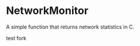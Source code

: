 NetworkMonitor
==============

A simple function that returns network statistics in C.



test fork
